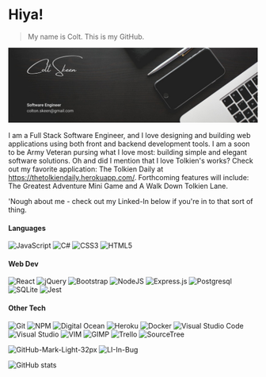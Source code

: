 # Hiya!

> My name is Colt. This is my GitHub.

![Full Stack Engineer](https://github.com/coltskeen/coltskeen/blob/main/GitHub%20Banner.png)

I am a Full Stack Software Engineer, and I love designing and building web applications using both front and backend development tools.  I am a soon to be Army Veteran pursing what I love most: building simple and elegant software solutions. Oh and did I mention that I love Tolkien's works? Check out my favorite application: The Tolkien Daily at https://thetolkiendaily.herokuapp.com/. Forthcoming features will include: The Greatest Adventure Mini Game and A Walk Down Tolkien Lane.

'Nough about me - check out my Linked-In below if you're in to that sort of thing.

#### Languages
![JavaScript](https://img.shields.io/badge/JavaScript-%23323330.svg?style-flat-green?logo=appveyor&style=flat&logo=javascript&logoColor=%23F7DF1E) ![C#](https://img.shields.io/badge/C%23-239120?style-flat-green&logo=c-sharp&logoColor=white) ![CSS3](https://img.shields.io/badge/CSS3-%231572B6.svg?style-flat-green?logo=appveyor&style=flat&logo=css3&logoColor=white) ![HTML5](https://img.shields.io/badge/HTML5-%23E34F26.svg?style-flat-green?logo=appveyor&style=flat&logo=html5&logoColor=white) 

#### Web Dev
![React](https://img.shields.io/badge/React-20232A?style-flat-green&logo=react&logoColor=61DAFB) ![jQuery](https://img.shields.io/badge/jQuery-%230769AD.svg?style-flat-green?logo=appveyor&style=flat&logo=jquery&logoColor=white) ![Bootstrap](https://img.shields.io/badge/Bootstrap-%23563D7C.svg?style-flat-green?logo=appveyor&style=flat&logo=bootstrap&logoColor=white) ![NodeJS](https://img.shields.io/badge/Node.js-6DA55F?style-flat-green?logo=appveyor&style=flat&logo=node.js&logoColor=white)  ![Express.js](https://img.shields.io/badge/Express.js-%23404d59.svg?style-flat-green?logo=appveyor&style=flat&logo=express&logoColor=%2361DAFB)  ![Postgresql](https://img.shields.io/badge/PostgreSQL-%23316192.svg?style-flat-green?logo=appveyor&style=flat&logo=postgresql&logoColor=white)  ![SQLite](https://img.shields.io/badge/SQLite-%2307405e.svg?style-flat-green?logo=appveyor&style=flat&logo=sqlite&logoColor=white) ![Jest](https://img.shields.io/badge/Jest-C21325?style-flat-green&logo=jest&logoColor=white)

#### Other Tech
![Git](https://img.shields.io/badge/Git-%23F05033.svg?style-flat-green?logo=appveyor&style=flat&logo=git&logoColor=white) ![NPM](https://img.shields.io/badge/NPM-%23000000.svg?style-flat-green?logo=appveyor&style=flat&logo=npm&logoColor=white) ![Digital Ocean](https://img.shields.io/badge/Digital_Ocean-0080FF?style-flat-green&logo=DigitalOcean&logoColor=white) ![Heroku](https://img.shields.io/badge/Heroku-%23430098.svg?style-flat-green?logo=appveyor&style=flat&logo=heroku&logoColor=white) ![Docker](https://img.shields.io/badge/Docker-2CA5E0?style-flat-green&logo=docker&logoColor=white)	![Visual Studio Code](https://img.shields.io/badge/Visual%20Studio%20Code-0078d7.svg?style-flat-green?logo=appveyor&style=flat&logo=visual-studio-code&logoColor=white) ![Visual Studio](https://img.shields.io/badge/Visual_Studio-5C2D91?style-flat-green&logo=visual%20studio&logoColor=white) ![VIM](https://img.shields.io/badge/VIM-%2311AB00.svg?&style-flat-green&logo=vim&logoColor=white) ![GIMP](https://img.shields.io/badge/gimp-5C5543?style-flat-green&logo=gimp&logoColor=white) ![Trello](https://img.shields.io/badge/Trello-0052CC?style-flat-green&logo=trello&logoColor=white) ![SourceTree](https://img.shields.io/badge/Sourcetree-0052CC?style-flat-green&logo=Sourcetree&logoColor=white)


![GitHub-Mark-Light-32px](https://user-images.githubusercontent.com/93236823/159561415-9fe8164c-7210-4d2f-9082-6476a5297c66.png)
![LI-In-Bug](https://user-images.githubusercontent.com/93236823/159561341-4573b0c7-f4f6-461e-893d-1987425cc231.png)

![GitHub stats](https://github-readme-stats.vercel.app/api?username=coltskeen&show_icons=true)  
